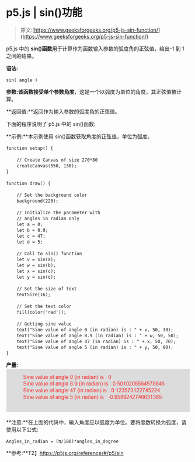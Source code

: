 # p5.js | sin()功能

> 原文:[https://www.geeksforgeeks.org/p5-js-sin-function/](https://www.geeksforgeeks.org/p5-js-sin-function/)

p5.js 中的 **sin()函数**用于计算作为函数输入参数的弧度角的正弦值，给出-1 到 1 之间的结果。

**语法:**

```
sin( angle )
```

**参数:**该函数接受单个参数**角度**，这是一个以弧度为单位的角度，其正弦值被计算。

**返回值:**返回作为输入参数的弧度角的正弦值。

下面的程序说明了 p5.js 中的 sin()函数:

**示例:**本示例使用 sin()函数获取角度的正弦值，单位为弧度。

```
function setup() { 

    // Create Canvas of size 270*80 
    createCanvas(550, 130); 
} 

function draw() { 

    // Set the background color 
    background(220); 

    // Initialize the parameter with
    // angles in radian only
    let a = 0; 
    let b = 8.9; 
    let c = 47;
    let d = 5;

    // Call to sin() function 
    let v = sin(a);
    let w = sin(b);
    let x = sin(c);
    let y = sin(d);

    // Set the size of text 
    textSize(16); 

    // Set the text color 
    fill(color('red')); 

    // Getting sine value 
    text("Sine value of angle 0 (in radian) is : " + v, 50, 30);
    text("Sine value of angle 8.9 (in radian) is : " + w, 50, 50);
    text("Sine value of angle 47 (in radian) is : " + x, 50, 70);
    text("Sine value of angle 5 (in radian) is : " + y, 50, 90);     
} 
```

**产量:**
![](img/c8f5ae065b2a091d2e8834eacf577a6c.png)

**注意:**在上面的代码中，输入角度应以弧度为单位。要将度数转换为弧度，请使用以下公式:

```
Angles_in_radian = (π/180)*angles_in_degree
```

**参考:**T2】https://p5js.org/reference/#/p5/sin